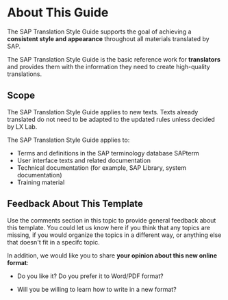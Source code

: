 # About This Guide

The SAP Translation Style Guide supports the goal of achieving a **consistent style and appearance** throughout all materials translated by SAP.

The SAP Translation Style Guide is the basic reference work for **translators** and provides them with the information they need to create high-quality translations.

## Scope

The SAP Translation Style Guide applies to new texts. Texts already translated do not need to be adapted to the updated rules unless decided by LX Lab.

The SAP Translation Style Guide applies to:
*	Terms and definitions in the SAP terminology database SAPterm
*	User interface texts and related documentation 
*	Technical documentation (for example, SAP Library, system documentation)
*	Training material

## Feedback About This Template

Use the comments section in this topic to provide general feedback about this template. You could let us know here if you think that any topics are missing, if you would organize the topics in a different way, or anything else that doesn't fit in a specifc topic.

In addition, we would like you to share **your opinion about this new online format**:

* Do you like it? Do you prefer it to Word/PDF format?

* Will you be willing to learn how to write in a new format?

